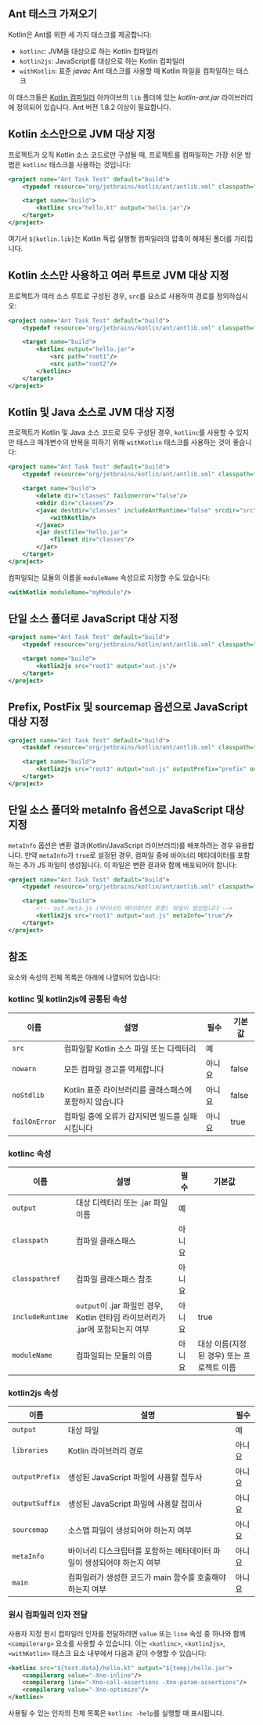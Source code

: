 [//]: # (title: Ant)

## Ant 태스크 가져오기

Kotlin은 Ant를 위한 세 가지 태스크를 제공합니다:

*   `kotlinc`: JVM을 대상으로 하는 Kotlin 컴파일러
*   `kotlin2js`: JavaScript를 대상으로 하는 Kotlin 컴파일러
*   `withKotlin`: 표준 *javac* Ant 태스크를 사용할 때 Kotlin 파일을 컴파일하는 태스크

이 태스크들은 [Kotlin 컴파일러](%kotlinLatestUrl%) 아카이브의 `lib` 폴더에 있는 *kotlin-ant.jar* 라이브러리에 정의되어 있습니다. Ant 버전 1.8.2 이상이 필요합니다.

## Kotlin 소스만으로 JVM 대상 지정

프로젝트가 오직 Kotlin 소스 코드로만 구성될 때, 프로젝트를 컴파일하는 가장 쉬운 방법은 `kotlinc` 태스크를 사용하는 것입니다:

```xml
<project name="Ant Task Test" default="build">
    <typedef resource="org/jetbrains/kotlin/ant/antlib.xml" classpath="${kotlin.lib}/kotlin-ant.jar"/>

    <target name="build">
        <kotlinc src="hello.kt" output="hello.jar"/>
    </target>
</project>
```

여기서 `${kotlin.lib}`는 Kotlin 독립 실행형 컴파일러의 압축이 해제된 폴더를 가리킵니다.

## Kotlin 소스만 사용하고 여러 루트로 JVM 대상 지정

프로젝트가 여러 소스 루트로 구성된 경우, `src`를 요소로 사용하여 경로를 정의하십시오:

```xml
<project name="Ant Task Test" default="build">
    <typedef resource="org/jetbrains/kotlin/ant/antlib.xml" classpath="${kotlin.lib}/kotlin-ant.jar"/>

    <target name="build">
        <kotlinc output="hello.jar">
            <src path="root1"/>
            <src path="root2"/>
        </kotlinc>
    </target>
</project>
```

## Kotlin 및 Java 소스로 JVM 대상 지정

프로젝트가 Kotlin 및 Java 소스 코드로 모두 구성된 경우, `kotlinc`를 사용할 수 있지만 태스크 매개변수의 반복을 피하기 위해 `withKotlin` 태스크를 사용하는 것이 좋습니다:

```xml
<project name="Ant Task Test" default="build">
    <typedef resource="org/jetbrains/kotlin/ant/antlib.xml" classpath="${kotlin.lib}/kotlin-ant.jar"/>

    <target name="build">
        <delete dir="classes" failonerror="false"/>
        <mkdir dir="classes"/>
        <javac destdir="classes" includeAntRuntime="false" srcdir="src">
            <withKotlin/>
        </javac>
        <jar destfile="hello.jar">
            <fileset dir="classes"/>
        </jar>
    </target>
</project>
```

컴파일되는 모듈의 이름을 `moduleName` 속성으로 지정할 수도 있습니다:

```xml
<withKotlin moduleName="myModule"/>
```

## 단일 소스 폴더로 JavaScript 대상 지정

```xml
<project name="Ant Task Test" default="build">
    <typedef resource="org/jetbrains/kotlin/ant/antlib.xml" classpath="${kotlin.lib}/kotlin-ant.jar"/>

    <target name="build">
        <kotlin2js src="root1" output="out.js"/>
    </target>
</project>
```

## Prefix, PostFix 및 sourcemap 옵션으로 JavaScript 대상 지정

```xml
<project name="Ant Task Test" default="build">
    <taskdef resource="org/jetbrains/kotlin/ant/antlib.xml" classpath="${kotlin.lib}/kotlin-ant.jar"/>

    <target name="build">
        <kotlin2js src="root1" output="out.js" outputPrefix="prefix" outputPostfix="postfix" sourcemap="true"/>
    </target>
</project>
```

## 단일 소스 폴더와 metaInfo 옵션으로 JavaScript 대상 지정

`metaInfo` 옵션은 변환 결과(Kotlin/JavaScript 라이브러리)를 배포하려는 경우 유용합니다. 만약 `metaInfo`가 `true`로 설정된 경우, 컴파일 중에 바이너리 메타데이터를 포함하는 추가 JS 파일이 생성됩니다. 이 파일은 변환 결과와 함께 배포되어야 합니다:

```xml
<project name="Ant Task Test" default="build">
    <typedef resource="org/jetbrains/kotlin/ant/antlib.xml" classpath="${kotlin.lib}/kotlin-ant.jar"/>

    <target name="build">
        <!-- out.meta.js (바이너리 메타데이터 포함) 파일이 생성됩니다 -->
        <kotlin2js src="root1" output="out.js" metaInfo="true"/>
    </target>
</project>
```

## 참조

요소와 속성의 전체 목록은 아래에 나열되어 있습니다:

### kotlinc 및 kotlin2js에 공통된 속성

| 이름         | 설명                                         | 필수 | 기본값 |
|--------------|----------------------------------------------|------|--------|
| `src`        | 컴파일할 Kotlin 소스 파일 또는 디렉터리      | 예   |        |
| `nowarn`     | 모든 컴파일 경고를 억제합니다                  | 아니요 | false  |
| `noStdlib`   | Kotlin 표준 라이브러리를 클래스패스에 포함하지 않습니다 | 아니요 | false  |
| `failOnError`| 컴파일 중에 오류가 감지되면 빌드를 실패시킵니다 | 아니요 | true   |

### kotlinc 속성

| 이름          | 설명                                                                 | 필수 | 기본값                               |
|---------------|----------------------------------------------------------------------|------|--------------------------------------|
| `output`      | 대상 디렉터리 또는 .jar 파일 이름                                    | 예   |                                      |
| `classpath`   | 컴파일 클래스패스                                                    | 아니요 |                                      |
| `classpathref`| 컴파일 클래스패스 참조                                               | 아니요 |                                      |
| `includeRuntime`| `output`이 .jar 파일인 경우, Kotlin 런타임 라이브러리가 .jar에 포함되는지 여부 | 아니요 | true                                 |
| `moduleName`  | 컴파일되는 모듈의 이름                                               | 아니요 | 대상 이름(지정된 경우) 또는 프로젝트 이름 |

### kotlin2js 속성

| 이름          | 설명                                             | 필수 |
|---------------|--------------------------------------------------|------|
| `output`      | 대상 파일                                        | 예   |
| `libraries`   | Kotlin 라이브러리 경로                           | 아니요 |
| `outputPrefix`| 생성된 JavaScript 파일에 사용할 접두사           | 아니요 |
| `outputSuffix`| 생성된 JavaScript 파일에 사용할 접미사           | 아니요 |
| `sourcemap`   | 소스맵 파일이 생성되어야 하는지 여부             | 아니요 |
| `metaInfo`    | 바이너리 디스크립터를 포함하는 메타데이터 파일이 생성되어야 하는지 여부 | 아니요 |
| `main`        | 컴파일러가 생성한 코드가 main 함수를 호출해야 하는지 여부 | 아니요 |

### 원시 컴파일러 인자 전달

사용자 지정 원시 컴파일러 인자를 전달하려면 `value` 또는 `line` 속성 중 하나와 함께 `<compilerarg>` 요소를 사용할 수 있습니다. 이는 `<kotlinc>`, `<kotlin2js>`, `<withKotlin>` 태스크 요소 내부에서 다음과 같이 수행할 수 있습니다:

```xml
<kotlinc src="${test.data}/hello.kt" output="${temp}/hello.jar">
    <compilerarg value="-Xno-inline"/>
    <compilerarg line="-Xno-call-assertions -Xno-param-assertions"/>
    <compilerarg value="-Xno-optimize"/>
</kotlinc>
```

사용될 수 있는 인자의 전체 목록은 `kotlinc -help`를 실행할 때 표시됩니다.